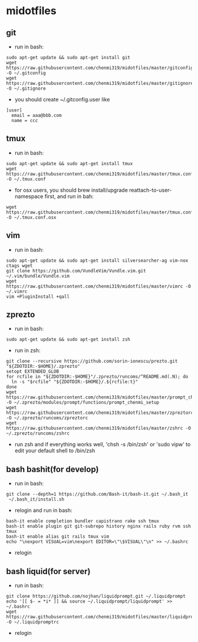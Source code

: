# midotfiles

## git
* run in bash:
```
sudo apt-get update && sudo apt-get install git
wget https://raw.githubusercontent.com/chenmi319/midotfiles/master/gitconfig -O ~/.gitconfig
wget https://raw.githubusercontent.com/chenmi319/midotfiles/master/gitignore -O ~/.gitignore
```
* you should create ~/.gitconfig.user like
```
[user]
  email = aaa@bbb.com
  name = ccc
```

## tmux
* run in bash:
```
sudo apt-get update && sudo apt-get install tmux
wget https://raw.githubusercontent.com/chenmi319/midotfiles/master/tmux.conf -O ~/.tmux.conf
```
* for osx users, you should brew install/upgrade reattach-to-user-namespace first, and run in bah:
```
wget https://raw.githubusercontent.com/chenmi319/midotfiles/master/tmux.conf.osx -O ~/.tmux.conf.osx
```


## vim
* run in bash:
```
sudo apt-get update && sudo apt-get install silversearcher-ag vim-nox ctags wget
git clone https://github.com/VundleVim/Vundle.vim.git ~/.vim/bundle/Vundle.vim
wget https://raw.githubusercontent.com/chenmi319/midotfiles/master/vimrc -O ~/.vimrc
vim +PluginInstall +qall
```

## zprezto 
* run in bash:
```
sudo apt-get update && sudo apt-get install zsh
```
* run in zsh:
```
git clone --recursive https://github.com/sorin-ionescu/prezto.git "${ZDOTDIR:-$HOME}/.zprezto"
setopt EXTENDED_GLOB
for rcfile in "${ZDOTDIR:-$HOME}"/.zprezto/runcoms/^README.md(.N); do
  ln -s "$rcfile" "${ZDOTDIR:-$HOME}/.${rcfile:t}"
done
wget https://raw.githubusercontent.com/chenmi319/midotfiles/master/prompt_chenmi_setup -O ~/.zprezto/modules/prompt/functions/prompt_chenmi_setup
wget https://raw.githubusercontent.com/chenmi319/midotfiles/master/zpreztorc -O ~/.zprezto/runcoms/zpreztorc
wget https://raw.githubusercontent.com/chenmi319/midotfiles/master/zshrc -O ~/.zprezto/runcoms/zshrc
```
* run zsh and if everything works well, 'chsh -s /bin/zsh' or 'sudo vipw' to edit your default shell to /bin/zsh

## bash bashit(for develop)
* run in bash:
```
git clone --depth=1 https://github.com/Bash-it/bash-it.git ~/.bash_it
 ~/.bash_it/install.sh
```
* relogin and run in bash:
```
bash-it enable completion bundler capistrano rake ssh tmux
bash-it enable plugin git git-subrepo history nginx rails ruby rvm ssh tmux
bash-it enable alias git rails tmux vim
echo "\nexport VISUAL=vim\nexport EDITOR=\"\$VISUAL\"\n" >> ~/.bashrc
```
* relogin

## bash liquid(for server)
* run in bash:
```
git clone https://github.com/nojhan/liquidprompt.git ~/.liquidprompt
echo '[[ $- = *i* ]] && source ~/.liquidprompt/liquidprompt' >> ~/.bashrc
wget https://raw.githubusercontent.com/chenmi319/midotfiles/master/liquidpromptrc -O ~/.liquidpromptrc
```
* relogin
